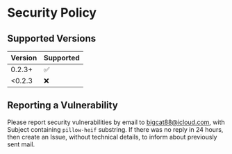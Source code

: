 # Security Policy

## Supported Versions


| Version | Supported          |
|---------|--------------------|
| 0.2.3+  | :white_check_mark: |
| <0.2.3  | :x:                |


## Reporting a Vulnerability

Please report security vulnerabilities by email to bigcat88@icloud.com, with Subject containing `pillow-heif` substring.
If there was no reply in 24 hours, then create an Issue, without technical details, to inform about previously sent mail.
